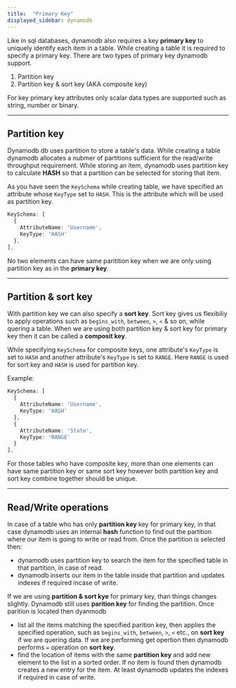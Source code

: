 ```yaml
---
title:  "Primary Key"
displayed_sidebar: dynamodb
---
```


Like in sql databases, dynamodb also requires a key **primary key** to uniquely identify each item in a table. While creating a table it is required to specify a primary key. There are two types of primary key dynamodb support.
1. Partition key
2. Partition key & sort key (AKA composite key)

For key primary key attributes only scalar data types are supported such as string, number or binary.

***

## Partition key

Dynamodb db uses partition to store a table's data. While creating a table dynamodb allocates a nubmer of partitions sufficient for the read/write throughput requirement. While storing an item, dynamodb uses partition key to calculate **HASH** so that a partition can be selected for storing that item.

As you have seen the `KeySchema` while creating table, we have specified an attribute whose `KeyType` set to `HASH`. This is the attribute which will be used as partition key.

```ts showLineNumbers title="Partition key example"
KeySchema: [
  {
    AttributeName: 'Username',
    KeyType: 'HASH'
  },
],
```

No two elements can have same paritition key when we are only using partition key as in the **primary key**.

***

## Partition & sort key

With partition key we can also specify a **sort key**. Sort key gives us flexibiliy to apply operations such as `begins_with`, `between`, `>`, `<` & so on, while quering a table. When we are using both partition key & sort key for primary key then it can be called a **composit key**.

While specifying `KeySchema` for composite keys, one attribute's `KeyType` is set to `HASH` and another attribute's `KeyType` is set to `RANGE`. Here `RANGE` is used for sort key and `HASH` is used for partition key.

Example:
```ts showLineNumbers title="Partition & sort key example"
KeySchema: [
  {
    AttributeName: 'Username',
    KeyType: 'HASH'
  },
  {
    AttributeName: 'State',
    KeyType: 'RANGE'
  }
],
```

For those tables who have composite key, more than one elements can have same partition key or same sort key however both partition key and sort key combine together should be unique.

***

## Read/Write operations

In case of a table who has only **partition key** key for primary key, in that case dynamodb uses an internal **hash** function to find out the partition where our item is going to write or read from. Once the partition is selected then:
- dynamodb uses partition key to search the item for the specified table in that partition, in case of read.
- dynamodb inserts our item in the table inside that partition and updates indexes if required incase of write.

If we are using **partition & sort kye** for primary key, than things changes slightly. Dynamodb still uses **parition key** for finding the partition. Once parition is located then dyanmodb
- list all the items matching the specified parition key, then applies the specified operation, such as `begins_with`, `between`, `>`, `<` etc., on **sort key** if we are quering data. If we are performing get opertion then dynamodb performs `=` operation on **sort key**.
- find the location of items with the same **partition key** and add new element to the list in a sorted order. If no item is found then dynamodb creates a new entry for the item. At least dynamodb updates the indexes if required in case of write.